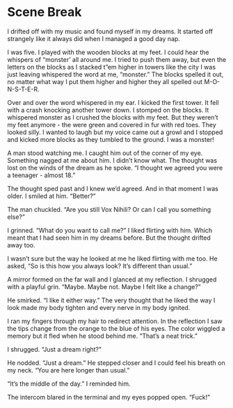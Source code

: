 # Scene Break

I drifted off with my music and found myself in my dreams. It started off strangely like it always did when I managed a good day nap.

I was five. I played with the wooden blocks at my feet. I could hear the whispers of “monster’ all around me. I tried to push them away, but even the letters on the blocks as I stacked t”em higher in towers like the city I was just leaving whispered the word at me, “monster.” The blocks spelled it out, no matter what way I put them higher and higher they all spelled out M-O-N-S-T-E-R.

Over and over the word whispered in my ear. I kicked the first tower. It fell with a crash knocking another tower down. I stomped on the blocks. It whispered monster as I crushed the blocks with my feet. But they weren’t my feet anymore - the were green and covered in fur with red toes. They looked silly. I wanted to laugh but my voice came out a growl and I stopped and kicked more blocks as they tumbled to the ground. I was a monster!

A man stood watching me. I caught him out of the corner of my eye. Something nagged at me about him. I didn’t know what. The thought was lost on the winds of the dream as he spoke. “I thought we agreed you were a teenager - almost 18.”

The thought sped past and I knew we’d agreed. And in that moment I was older. I smiled at him. “Better?”

The man chuckled. “Are you still Vox Nihili? Or can I call you something else?”

I grinned. “What do you want to call me?” I liked flirting with him. Which meant that I had seen him in my dreams before. But the thought drifted away too.

I wasn’t sure but the way he looked at me he liked flirting with me too. He asked, “So is this how you always look? It’s different than usual.”

A mirror formed on the far wall and I glanced at my reflection. I shrugged with a playful grin. “Maybe.  Maybe not.  Maybe I felt like a change?”

He smirked. “I like it either way.”  The very thought that he liked the way I look made my body tighten and every nerve in my body ignited.

I ran my fingers through my hair to redirect attention. In the reflection I saw the tips change from the orange to the blue of his eyes. The color wiggled a memory but it fled when he stood behind me. “That’s a neat trick.”

I shrugged. “Just a dream right?”

He nodded. “Just a dream.” He stepped closer and I could feel his breath on my neck. “You are here longer than usual.”

“It’s the middle of the day.” I reminded him.

The intercom blared in the terminal and my eyes popped open. “Fuck!”

